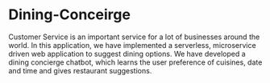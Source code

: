 # Dining-Conceirge
Customer Service is an important service for a lot of businesses around the world. In this application, we have implemented a serverless, microservice driven web application to suggest dining options. We have developed a dining concierge chatbot, which learns the user preference of cuisines, date and time and gives restaurant suggestions.
